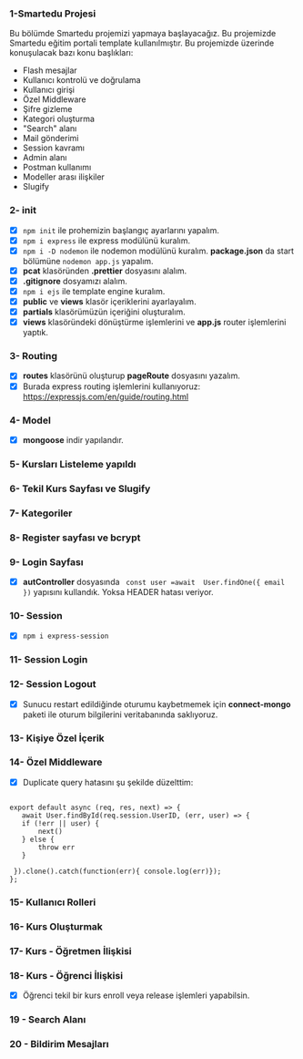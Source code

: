 ### 1-Smartedu Projesi
Bu bölümde Smartedu projemizi yapmaya başlayacağız. Bu projemizde Smartedu eğitim portali template kullanılmıştır. Bu projemizde üzerinde konuşulacak bazı konu başlıkları:

* Flash mesajlar
* Kullanıcı kontrolü ve doğrulama
* Kullanıcı girişi
* Özel Middleware
* Şifre gizleme
* Kategori oluşturma
* "Search" alanı
* Mail gönderimi
* Session kavramı
* Admin alanı
* Postman kullanımı
* Modeller arası ilişkiler
* Slugify

### 2- init

- [x] `npm init` ile prohemizin başlangıç ayarlarını yapalım.
- [x] `npm i express` ile express modülünü kuralım.
- [x] `npm i -D nodemon` ile nodemon modülünü kuralım. **package.json** da start bölümüne `nodemon app.js` yapalım.
- [x] **pcat** klasöründen **.prettier** dosyasını alalım.
- [x] **.gitignore** dosyamızı alalım.
- [x] `npm i ejs` ile template engine kuralım.
- [x] **public** ve **views** klasör içeriklerini ayarlayalım.
- [x] **partials** klasörümüzün içeriğini oluşturalım.
- [x] **views** klasöründeki dönüştürme işlemlerini ve **app.js** router işlemlerini yaptık.

### 3- Routing
- [x] **routes** klasörünü oluşturup **pageRoute** dosyasını yazalım.
- [x] Burada express routing işlemlerini kullanıyoruz: https://expressjs.com/en/guide/routing.html

### 4- Model
- [x] **mongoose** indir yapılandır.
### 5- Kursları Listeleme yapıldı
### 6- Tekil Kurs Sayfası ve Slugify
### 7- Kategoriler 
### 8- Register sayfası ve bcrypt
### 9- Login Sayfası
- [x] **autController** dosyasında ` const user =await  User.findOne({ email })` yapısını kullandık. Yoksa HEADER hatası veriyor.
### 10- Session
- [x] `npm i express-session`
### 11- Session Login
### 12- Session Logout
- [x] Sunucu restart edildiğinde oturumu kaybetmemek için **connect-mongo** paketi ile oturum bilgilerini veritabanında saklıyoruz.
### 13- Kişiye Özel İçerik
### 14- Özel Middleware

- [x] Duplicate query hatasını şu şekilde düzelttim:
```

export default async (req, res, next) => {
   await User.findById(req.session.UserID, (err, user) => {
   if (!err || user) {
       next()
   } else {
       throw err
   }
  
 }).clone().catch(function(err){ console.log(err)});
};

 ```

 ### 15- Kullanıcı Rolleri
 ### 16- Kurs Oluşturmak
 ### 17- Kurs - Öğretmen İlişkisi
 ### 18- Kurs - Öğrenci İlişkisi
- [x] Öğrenci tekil bir kurs enroll veya release işlemleri yapabilsin.
 ### 19 - Search Alanı
 ### 20 - Bildirim Mesajları



